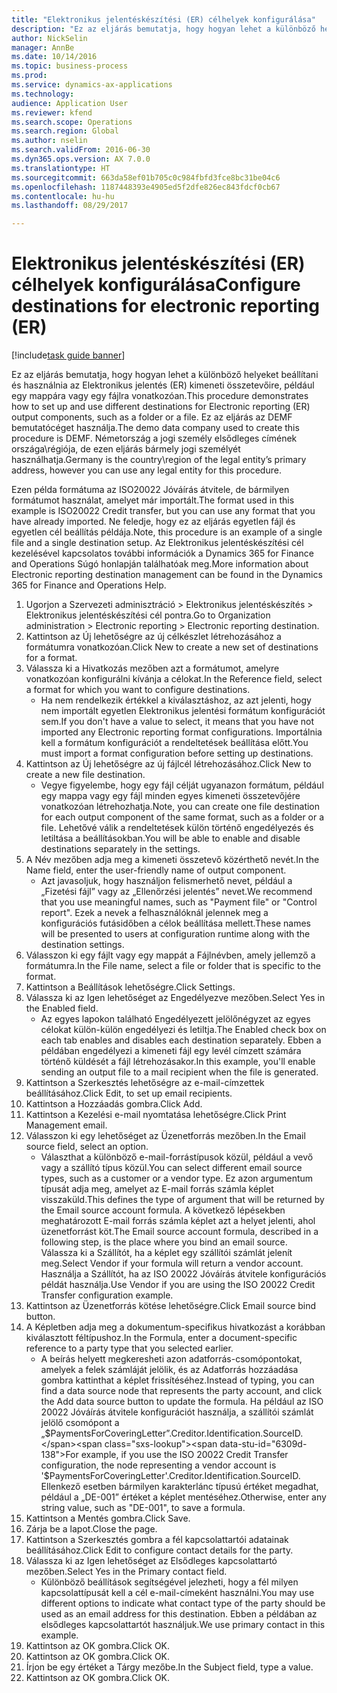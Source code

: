 ```yaml
--- 
title: "Elektronikus jelentéskészítési (ER) célhelyek konfigurálása"
description: "Ez az eljárás bemutatja, hogy hogyan lehet a különböző helyeket beállítani és használnia az Elektronikus jelentés (ER) kimeneti összetevőire, például egy mappára vagy egy fájlra vonatkozóan."
author: NickSelin
manager: AnnBe
ms.date: 10/14/2016
ms.topic: business-process
ms.prod: 
ms.service: dynamics-ax-applications
ms.technology: 
audience: Application User
ms.reviewer: kfend
ms.search.scope: Operations
ms.search.region: Global
ms.author: nselin
ms.search.validFrom: 2016-06-30
ms.dyn365.ops.version: AX 7.0.0
ms.translationtype: HT
ms.sourcegitcommit: 663da58ef01b705c0c984fbfd3fce8bc31be04c6
ms.openlocfilehash: 1187448393e4905ed5f2dfe826ec843fdcf0cb67
ms.contentlocale: hu-hu
ms.lasthandoff: 08/29/2017

---
```

# <a name="configure-destinations-for-electronic-reporting-er"></a><span data-ttu-id="6309d-103">Elektronikus jelentéskészítési (ER) célhelyek konfigurálása</span><span class="sxs-lookup"><span data-stu-id="6309d-103">Configure destinations for electronic reporting (ER)</span></span>

[!include[task guide banner](../../includes/task-guide-banner.md)]

<span data-ttu-id="6309d-104">Ez az eljárás bemutatja, hogy hogyan lehet a különböző helyeket beállítani és használnia az Elektronikus jelentés (ER) kimeneti összetevőire, például egy mappára vagy egy fájlra vonatkozóan.</span><span class="sxs-lookup"><span data-stu-id="6309d-104">This procedure demonstrates how to set up and use different destinations for Electronic reporting (ER) output components, such as a folder or a file.</span></span> <span data-ttu-id="6309d-105">Ez az eljárás az DEMF bemutatócéget használja.</span><span class="sxs-lookup"><span data-stu-id="6309d-105">The demo data company used to create this procedure is DEMF.</span></span> <span data-ttu-id="6309d-106">Németország a jogi személy elsődleges címének országa\régiója, de ezen eljárás bármely jogi személyét használhatja.</span><span class="sxs-lookup"><span data-stu-id="6309d-106">Germany is the country\region of the legal entity’s primary address, however you can use any legal entity for this procedure.</span></span> 

<span data-ttu-id="6309d-107">Ezen példa formátuma az ISO20022 Jóváírás átvitele, de bármilyen formátumot használat, amelyet már importált.</span><span class="sxs-lookup"><span data-stu-id="6309d-107">The format used in this example is ISO20022 Credit transfer, but you can use any format that you have already imported.</span></span> <span data-ttu-id="6309d-108">Ne feledje, hogy ez az eljárás egyetlen fájl és egyetlen cél beállítás példája.</span><span class="sxs-lookup"><span data-stu-id="6309d-108">Note, this procedure is an example of a single file and a single destination setup.</span></span> <span data-ttu-id="6309d-109">Az Elektronikus jelentéskészítési cél kezelésével kapcsolatos további információk a Dynamics 365 for Finance and Operations Súgó honlapján találhatóak meg.</span><span class="sxs-lookup"><span data-stu-id="6309d-109">More information about Electronic reporting destination management can be found in the Dynamics 365 for Finance and Operations Help.</span></span>

1. <span data-ttu-id="6309d-110">Ugorjon a Szervezeti adminisztráció > Elektronikus jelentéskészítés > Elektronikus jelentéskészítési cél pontra.</span><span class="sxs-lookup"><span data-stu-id="6309d-110">Go to Organization administration > Electronic reporting > Electronic reporting destination.</span></span>
2. <span data-ttu-id="6309d-111">Kattintson az Új lehetőségre az új célkészlet létrehozásához a formátumra vonatkozóan.</span><span class="sxs-lookup"><span data-stu-id="6309d-111">Click New to create a new set of destinations for a format.</span></span>
3. <span data-ttu-id="6309d-112">Válassza ki a Hivatkozás mezőben azt a formátumot, amelyre vonatkozóan konfigurálni kívánja a célokat.</span><span class="sxs-lookup"><span data-stu-id="6309d-112">In the Reference field, select a format for which you want to configure destinations.</span></span>
    * <span data-ttu-id="6309d-113">Ha nem rendelkezik értékkel a kiválasztáshoz, az azt jelenti, hogy nem importált egyetlen Elektronikus jelentési formátum konfigurációt sem.</span><span class="sxs-lookup"><span data-stu-id="6309d-113">If you don't have a value to select, it means that you have not imported any Electronic reporting format configurations.</span></span> <span data-ttu-id="6309d-114">Importálnia kell a formátum konfigurációt a rendeltetések beállítása előtt.</span><span class="sxs-lookup"><span data-stu-id="6309d-114">You must import a format configuration before setting up destinations.</span></span>  
4. <span data-ttu-id="6309d-115">Kattintson az Új lehetőségre az új fájlcél létrehozásához.</span><span class="sxs-lookup"><span data-stu-id="6309d-115">Click New to create a new file destination.</span></span>
    * <span data-ttu-id="6309d-116">Vegye figyelembe, hogy egy fájl célját ugyanazon formátum, például egy mappa vagy egy fájl minden egyes kimeneti összetevőjére vonatkozóan létrehozhatja.</span><span class="sxs-lookup"><span data-stu-id="6309d-116">Note, you can create one file destination for each output component of the same format, such as a folder or a file.</span></span> <span data-ttu-id="6309d-117">Lehetővé válik a rendeltetések külön történő engedélyezés és letiltása a beállításokban.</span><span class="sxs-lookup"><span data-stu-id="6309d-117">You will be able to enable and disable destinations separately in the settings.</span></span>  
5. <span data-ttu-id="6309d-118">A Név mezőben adja meg a kimeneti összetevő közérthető nevét.</span><span class="sxs-lookup"><span data-stu-id="6309d-118">In the Name field, enter the user-friendly name of output component.</span></span>
    * <span data-ttu-id="6309d-119">Azt javasoljuk, hogy használjon felismerhető nevet, például a „Fizetési fájl” vagy az „Ellenőrzési jelentés” nevet.</span><span class="sxs-lookup"><span data-stu-id="6309d-119">We recommend that you use meaningful names, such as "Payment file" or "Control report".</span></span> <span data-ttu-id="6309d-120">Ezek a nevek a felhasználóknál jelennek meg a konfigurációs futásidőben a célok beállítása mellett.</span><span class="sxs-lookup"><span data-stu-id="6309d-120">These names will be presented to users at configuration runtime along with the destination settings.</span></span>  
6. <span data-ttu-id="6309d-121">Válasszon ki egy fájlt vagy egy mappát a Fájlnévben, amely jellemző a formátumra.</span><span class="sxs-lookup"><span data-stu-id="6309d-121">In the File name, select a file or folder that is specific to the format.</span></span>
7. <span data-ttu-id="6309d-122">Kattintson a Beállítások lehetőségre.</span><span class="sxs-lookup"><span data-stu-id="6309d-122">Click Settings.</span></span>
8. <span data-ttu-id="6309d-123">Válassza ki az Igen lehetőséget az Engedélyezve mezőben.</span><span class="sxs-lookup"><span data-stu-id="6309d-123">Select Yes in the Enabled field.</span></span>
    * <span data-ttu-id="6309d-124">Az egyes lapokon található Engedélyezett jelölőnégyzet az egyes célokat külön-külön engedélyezi és letiltja.</span><span class="sxs-lookup"><span data-stu-id="6309d-124">The Enabled check box on each tab enables and disables each destination separately.</span></span> <span data-ttu-id="6309d-125">Ebben a példában engedélyezi a kimeneti fájl egy levél címzett számára történő küldését a fájl létrehozásakor.</span><span class="sxs-lookup"><span data-stu-id="6309d-125">In this example, you'll enable sending an output file to a mail recipient when the file is generated.</span></span>  
9. <span data-ttu-id="6309d-126">Kattintson a Szerkesztés lehetőségre az e-mail-címzettek beállításához.</span><span class="sxs-lookup"><span data-stu-id="6309d-126">Click Edit, to set up email recipients.</span></span>
10. <span data-ttu-id="6309d-127">Kattintson a Hozzáadás gombra.</span><span class="sxs-lookup"><span data-stu-id="6309d-127">Click Add.</span></span>
11. <span data-ttu-id="6309d-128">Kattintson a Kezelési e-mail nyomtatása lehetőségre.</span><span class="sxs-lookup"><span data-stu-id="6309d-128">Click Print Management email.</span></span>
12. <span data-ttu-id="6309d-129">Válasszon ki egy lehetőséget az Üzenetforrás mezőben.</span><span class="sxs-lookup"><span data-stu-id="6309d-129">In the Email source  field, select an option.</span></span>
    * <span data-ttu-id="6309d-130">Választhat a különböző e-mail-forrástípusok közül, például a vevő vagy a szállító típus közül.</span><span class="sxs-lookup"><span data-stu-id="6309d-130">You can select different email source types, such as a customer or a vendor type.</span></span> <span data-ttu-id="6309d-131">Ez azon argumentum típusát adja meg, amelyet az E-mail forrás számla képlet visszaküld.</span><span class="sxs-lookup"><span data-stu-id="6309d-131">This defines the type of argument that will be returned by the Email source account formula.</span></span> <span data-ttu-id="6309d-132">A következő lépésekben meghatározott E-mail forrás számla képlet azt a helyet jelenti, ahol üzenetforrást köt.</span><span class="sxs-lookup"><span data-stu-id="6309d-132">The Email source account formula, described in a following step, is the place where you bind an email source.</span></span> <span data-ttu-id="6309d-133">Válassza ki a Szállítót, ha a képlet egy szállítói számlát jelenít meg.</span><span class="sxs-lookup"><span data-stu-id="6309d-133">Select Vendor if your formula will return a vendor account.</span></span> <span data-ttu-id="6309d-134">Használja a Szállítót, ha az ISO 20022 Jóváírás átvitele konfigurációs példát használja.</span><span class="sxs-lookup"><span data-stu-id="6309d-134">Use Vendor if you are using the ISO 20022 Credit Transfer configuration example.</span></span>  
13. <span data-ttu-id="6309d-135">Kattintson az Üzenetforrás kötése lehetőségre.</span><span class="sxs-lookup"><span data-stu-id="6309d-135">Click Email source bind button.</span></span>
14. <span data-ttu-id="6309d-136">A Képletben adja meg a dokumentum-specifikus hivatkozást a korábban kiválasztott féltípushoz.</span><span class="sxs-lookup"><span data-stu-id="6309d-136">In the Formula, enter a document-specific reference to a party type that you selected earlier.</span></span>
    * <span data-ttu-id="6309d-137">A beírás helyett megkeresheti azon adatforrás-csomópontokat, amelyek a felek számláját jelölik, és az Adatforrás hozzáadása gombra kattinthat a képlet frissítéséhez.</span><span class="sxs-lookup"><span data-stu-id="6309d-137">Instead of typing, you can find a data source node that represents the party account, and click the Add data source button to update the formula.</span></span> <span data-ttu-id="6309d-138">Ha például az ISO 20022 Jóváírás átvitele konfigurációt használja, a szállítói számlát jelölő csomópont a „$PaymentsForCoveringLetter”.Creditor.Identification.SourceID.</span><span class="sxs-lookup"><span data-stu-id="6309d-138">For example, if you use the ISO 20022 Credit Transfer configuration, the node representing a vendor account is '$PaymentsForCoveringLetter'.Creditor.Identification.SourceID.</span></span> <span data-ttu-id="6309d-139">Ellenkező esetben bármilyen karakterlánc típusú értéket megadhat, például a „DE-001” értéket a képlet mentéséhez.</span><span class="sxs-lookup"><span data-stu-id="6309d-139">Otherwise, enter any string value, such as "DE-001", to save a formula.</span></span>  
15. <span data-ttu-id="6309d-140">Kattintson a Mentés gombra.</span><span class="sxs-lookup"><span data-stu-id="6309d-140">Click Save.</span></span>
16. <span data-ttu-id="6309d-141">Zárja be a lapot.</span><span class="sxs-lookup"><span data-stu-id="6309d-141">Close the page.</span></span>
17. <span data-ttu-id="6309d-142">Kattintson a Szerkesztés gombra a fél kapcsolattartói adatainak beállításához.</span><span class="sxs-lookup"><span data-stu-id="6309d-142">Click Edit to configure contact details for the party.</span></span>
18. <span data-ttu-id="6309d-143">Válassza ki az Igen lehetőséget az Elsődleges kapcsolattartó mezőben.</span><span class="sxs-lookup"><span data-stu-id="6309d-143">Select Yes in the Primary contact field.</span></span>
    * <span data-ttu-id="6309d-144">Különböző beállítások segítségével jelezheti, hogy a fél milyen kapcsolattípusát kell a cél e-mail-címeként használni.</span><span class="sxs-lookup"><span data-stu-id="6309d-144">You may use different options to indicate what contact type of the party should be used as an email address for this destination.</span></span> <span data-ttu-id="6309d-145">Ebben a példában az elsődleges kapcsolattartót használjuk.</span><span class="sxs-lookup"><span data-stu-id="6309d-145">We use primary contact in this example.</span></span>  
19. <span data-ttu-id="6309d-146">Kattintson az OK gombra.</span><span class="sxs-lookup"><span data-stu-id="6309d-146">Click OK.</span></span>
20. <span data-ttu-id="6309d-147">Kattintson az OK gombra.</span><span class="sxs-lookup"><span data-stu-id="6309d-147">Click OK.</span></span>
21. <span data-ttu-id="6309d-148">Írjon be egy értéket a Tárgy mezőbe.</span><span class="sxs-lookup"><span data-stu-id="6309d-148">In the Subject field, type a value.</span></span>
22. <span data-ttu-id="6309d-149">Kattintson az OK gombra.</span><span class="sxs-lookup"><span data-stu-id="6309d-149">Click OK.</span></span>


